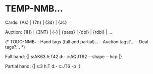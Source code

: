 # TEMP-NMB...

Cards: {As} | {7h} | {3d} | {Jc}

Auction: {1H} | {3NT} | {-} | {pass} | {dbl} | {rdbl} | ...

(* TODO-NMB:
     - Hand tags (full and partial)...
     - Auction tags?...
     - Deal tags?... *)

Full hand: {| s:AK63 h:T42 d:- c:AQJT62 --shape --hcp |}

Partial hand: {| s:3 h:T d:- c:JT6 -p |}
